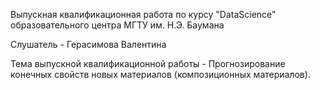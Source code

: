 Выпускная квалификационная работа по курсу "DataScience" образовательного центра МГТУ им. Н.Э. Баумана

Слушатель - Герасимова Валентина

Тема выпускной квалификационной работы - Прогнозирование конечных свойств новых материалов (композиционных материалов).
